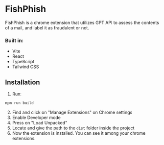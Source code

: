 # FishPhish
FishPhish is a chrome extension that utilizes GPT API to assess the contents of a mail, and label it as fraudulent or not.

### Built in:
- Vite
- React
- TypeScript
- Tailwind CSS

## Installation
1. Run:
```sh
npm run build
```
2. Find and click on "Manage Extensions" on Chrome settings
3. Enable Developer mode
4. Press on "Load Unpacked"
5. Locate and give the path to the `dist` folder inside the project
6. Now the extension is installed. You can see it among your chrome extensions.

